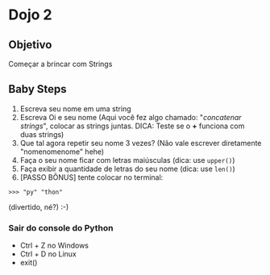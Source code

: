 # Dojo 2


## Objetivo
Começar a brincar com Strings


## Baby Steps
1. Escreva seu nome em uma string
2. Escreva Oi e seu nome (Aqui você fez algo chamado: "*concatenar strings*", colocar as strings juntas. DICA: Teste se o **+** funciona com duas strings)
3. Que tal agora repetir seu nome 3 vezes? (Não vale escrever diretamente "nomenomenome" hehe)
4. Faça o seu nome ficar com letras maiúsculas (dica: use ```upper()```)
5. Faça exibir a quantidade de letras do seu nome (dica: use ```len()```)
6. [PASSO BÔNUS] tente colocar no terminal: 

```>>> "py" "thon"```

(divertido, né?) :-)

###  Sair do console do Python 
* Ctrl + Z no Windows
* Ctrl + D no Linux
* exit() 